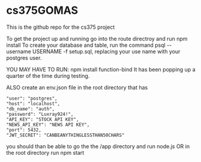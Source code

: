 # cs375GOMAS
This is the github repo for the cs375 project

To get the project up and running
go into the route directroy and run 
npm install
To create your database and table, run the command psql --username USERNAME -f setup.sql, replacing your use name with your postgres user.


YOU MAY HAVE TO RUN:
npm install function-bind
It has been popping up a quarter of the time during testing.

ALSO create an env.json file in the root directory that has

	"user": "postgres",
	"host": "localhost",
	"db_name": "auth", 
	"password": "Luxray924!",
	"API_KEY": "STOCK API KEY",
	"NEWS_API_KEY": "NEWS API KEY",
	"port": 5432,
	"JWT_SECRET": "CANBEANYTHINGLESSTHAN50CHARS"

you should than be able to go the the /app directory
and run node.js
OR 
in the root directory run npm start